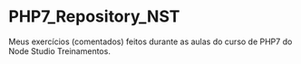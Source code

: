 # PHP7_Repository_NST

Meus exercícios (comentados) feitos durante as aulas do curso de PHP7 do Node Studio Treinamentos.
